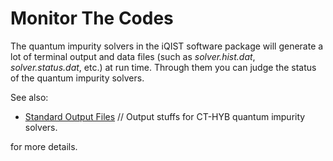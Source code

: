 # Monitor The Codes

The quantum impurity solvers in the iQIST software package will generate a lot of terminal output and data files (such as *solver.hist.dat*, *solver.status.dat*, etc.) at run time. Through them you can judge the status of the quantum impurity solvers.

See also:

* [Standard Output Files](../ch04/output.md) // Output stuffs for CT-HYB quantum impurity solvers.

for more details.
